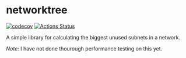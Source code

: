 # networktree

[![codecov](https://codecov.io/gh/jonstacks/networktree/branch/master/graph/badge.svg)](https://codecov.io/gh/jonstacks/networktree)
[![Actions Status](https://github.com/jonstacks/networktree/workflows/Network%20Tree/badge.svg)](https://github.com/jonstacks/networktree/actions)

A simple library for calculating the biggest unused subnets in a network.

*Note:* I have not done thourough performance testing on this yet.
